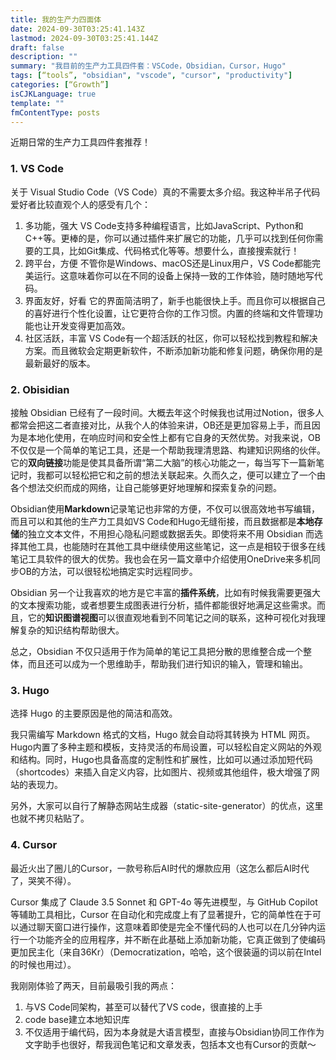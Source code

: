 ```yaml
---
title: 我的生产力四面体
date: 2024-09-30T03:25:41.143Z
lastmod: 2024-09-30T03:25:41.144Z
draft: false
description: ""
summary: "我目前的生产力工具四件套：VSCode，Obsidian，Cursor，Hugo"
tags: [“tools”, "obsidian", "vscode", "cursor", "productivity"]
categories: [“Growth”]
isCJKLanguage: true
template: ""
fmContentType: posts
---
```


近期日常的生产力工具四件套推荐！

### **1. VS Code**

关于 Visual Studio Code（VS Code）真的不需要太多介绍。我这种半吊子代码爱好者比较直观个人的感受有几个：

1. 多功能，强大
VS Code支持多种编程语言，比如JavaScript、Python和C++等。更棒的是，你可以通过插件来扩展它的功能，几乎可以找到任何你需要的工具，比如Git集成、代码格式化等等。想要什么，直接搜索就行！
2. 跨平台，方便
不管你是Windows、macOS还是Linux用户，VS Code都能完美运行。这意味着你可以在不同的设备上保持一致的工作体验，随时随地写代码。
3. 界面友好，好看
它的界面简洁明了，新手也能很快上手。而且你可以根据自己的喜好进行个性化设置，让它更符合你的工作习惯。内置的终端和文件管理功能也让开发变得更加高效。
4. 社区活跃，丰富
VS Code有一个超活跃的社区，你可以轻松找到教程和解决方案。而且微软会定期更新软件，不断添加新功能和修复问题，确保你用的是最新最好的版本。

### **2. Obisidian**

接触 Obsidian 已经有了一段时间。大概去年这个时候我也试用过Notion，很多人都常会把这二者直接对比，从我个人的体验来讲，OB还是更加容易上手，而且因为是本地化使用，在响应时间和安全性上都有它自身的天然优势。对我来说，OB不仅仅是一个简单的笔记工具，还是一个帮助我理清思路、构建知识网络的伙伴。它的**双向链接**功能是使其具备所谓“第二大脑”的核心功能之一，每当写下一篇新笔记时，我都可以轻松把它和之前的想法关联起来。久而久之，便可以建立了一个由各个想法交织而成的网络，让自己能够更好地理解和探索复杂的问题。

Obsidian使用**Markdown**记录笔记也非常的方便，不仅可以很高效地书写编辑，而且可以和其他的生产力工具如VS Code和Hugo无缝衔接，而且数据都是**本地存储**的独立文本文件，不用担心隐私问题或数据丢失。即使将来不用 Obsidian 而选择其他工具，也能随时在其他工具中继续使用这些笔记，这一点是相较于很多在线笔记工具软件的很大的优势。我也会在另一篇文章中介绍使用OneDrive来多机同步OB的方法，可以很轻松地搞定实时远程同步。

Obsidian 另一个让我喜欢的地方是它丰富的**插件系统**，比如有时候我需要更强大的文本搜索功能，或者想要生成图表进行分析，插件都能很好地满足这些需求。而且，它的**知识图谱视图**可以很直观地看到不同笔记之间的联系，这种可视化对我理解复杂的知识结构帮助很大。

总之，Obsidian 不仅只适用于作为简单的笔记工具把分散的思维整合成一个整体，而且还可以成为一个思维助手，帮助我们进行知识的输入，管理和输出。

### **3. Hugo**

选择 Hugo 的主要原因是他的简洁和高效。

我只需编写 Markdown 格式的文档，Hugo 就会自动将其转换为 HTML 网页。Hugo内置了多种主题和模板，支持灵活的布局设置，可以轻松自定义网站的外观和结构。同时，Hugo也具备高度的定制性和扩展性，比如可以通过添加短代码（shortcodes）来插入自定义内容，比如图片、视频或其他组件，极大增强了网站的表现力。

另外，大家可以自行了解静态网站生成器（static-site-generator）的优点，这里也就不拷贝粘贴了。

### **4. Cursor**

最近火出了圈儿的Cursor，一款号称后AI时代的爆款应用（这怎么都后AI时代了，哭笑不得）。

Cursor 集成了 Claude 3.5 Sonnet 和 GPT-4o 等先进模型，与 GitHub Copilot 等辅助工具相比，Cursor 在自动化和完成度上有了显著提升，它的简单性在于可以通过聊天窗口进行操作，这意味着即使是完全不懂代码的人也可以在几分钟内运行一个功能齐全的应用程序，并不断在此基础上添加新功能，它真正做到了使编码更加民主化（来自36Kr）（Democratization，哈哈，这个很装逼的词以前在Intel的时候也用过）。

我刚刚体验了两天，目前最吸引我的两点：

1. 与VS Code同架构，甚至可以替代了VS code，很直接的上手
2. code base建立本地知识库
3. 不仅适用于编代码，因为本身就是大语言模型，直接与Obsidian协同工作作为文字助手也很好，帮我润色笔记和文章发表，包括本文也有Cursor的贡献～
